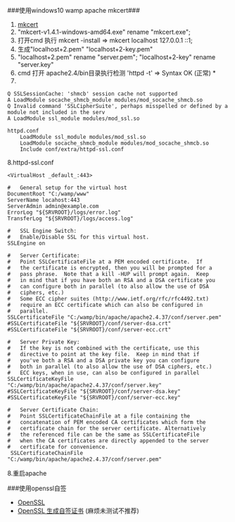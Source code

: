 ###使用windows10 wamp apache mkcert###
1. [mkcert](http://caiyun.feixin.10086.cn/dl/175Cjf9LVi9ol "lpuT https://github.com/FiloSottile/mkcert/releases")
2. "mkcert-v1.4.1-windows-amd64.exe" rename "mkcert.exe";
3. 打开cmd 执行 mkcert -install => mkcert localhost 127.0.0.1 ::1;
4. 生成"localhost+2.pem" "localhost+2-key.pem"
5. "localhost+2.pem" rename "server.pem"; "localhost+2-key" rename "server.key"
6. cmd 打开 apache2.4/bin目录执行检测 'httpd -t' => Syntax OK (正常) *
7.
```$xslt
Q SSLSessionCache: 'shmcb' session cache not supported
A LoadModule socache_shmcb_module modules/mod_socache_shmcb.so
Q Invalid command 'SSLCipherSuite', perhaps misspelled or defined by a module not included in the serv
A LoadModule ssl_module modules/mod_ssl.so

httpd.conf
    LoadModule ssl_module modules/mod_ssl.so
    LoadModule socache_shmcb_module modules/mod_socache_shmcb.so
    Include conf/extra/httpd-ssl.conf
```
8.httpd-ssl.conf
```
<VirtualHost _default_:443>

#   General setup for the virtual host
DocumentRoot "C:/wamp/www"
ServerName locahost:443
ServerAdmin admin@example.com
ErrorLog "${SRVROOT}/logs/error.log"
TransferLog "${SRVROOT}/logs/access.log"

#   SSL Engine Switch:
#   Enable/Disable SSL for this virtual host.
SSLEngine on

#   Server Certificate:
#   Point SSLCertificateFile at a PEM encoded certificate.  If
#   the certificate is encrypted, then you will be prompted for a
#   pass phrase.  Note that a kill -HUP will prompt again.  Keep
#   in mind that if you have both an RSA and a DSA certificate you
#   can configure both in parallel (to also allow the use of DSA
#   ciphers, etc.)
#   Some ECC cipher suites (http://www.ietf.org/rfc/rfc4492.txt)
#   require an ECC certificate which can also be configured in
#   parallel.
SSLCertificateFile "C:/wamp/bin/apache/apache2.4.37/conf/server.pem"
#SSLCertificateFile "${SRVROOT}/conf/server-dsa.crt"
#SSLCertificateFile "${SRVROOT}/conf/server-ecc.crt"

#   Server Private Key:
#   If the key is not combined with the certificate, use this
#   directive to point at the key file.  Keep in mind that if
#   you've both a RSA and a DSA private key you can configure
#   both in parallel (to also allow the use of DSA ciphers, etc.)
#   ECC keys, when in use, can also be configured in parallel
SSLCertificateKeyFile "C:/wamp/bin/apache/apache2.4.37/conf/server.key"
#SSLCertificateKeyFile "${SRVROOT}/conf/server-dsa.key"
#SSLCertificateKeyFile "${SRVROOT}/conf/server-ecc.key"

#   Server Certificate Chain:
#   Point SSLCertificateChainFile at a file containing the
#   concatenation of PEM encoded CA certificates which form the
#   certificate chain for the server certificate. Alternatively
#   the referenced file can be the same as SSLCertificateFile
#   when the CA certificates are directly appended to the server
#   certificate for convenience.
 SSLCertificateChainFile "C:/wamp/bin/apache/apache2.4.37/conf/server.pem"
```
8.重启apache




###使用openssl自签 
+ [OpenSSL](https://www.openssl.org/docs/man1.0.2/man1/openssl-ca.html)
+ [OpenSSL 生成自签证书](https://blog.51cto.com/stuart/2310166) (麻烦未测试不推荐)
